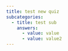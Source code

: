 ```yaml
---
title: test new quiz
subcategories:
  - title: test sub
    answers:
      - value: value
      - value: value2
---
```

